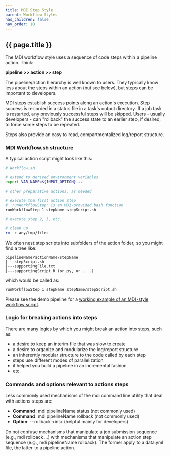 ```yaml
---
title: MDI Step Style
parent: Workflow Styles
has_children: false
nav_order: 10
---
```


## {{ page.title }}

The MDI workflow style uses a sequence of code steps within a pipeline
action. Think:

**pipeline >> action >> step**

The pipeline/action
hierarchy is well known to users. They typically know less about the
steps within an action (but see below), but steps can be important to developers.

MDI steps establish success points along an action's
execution. Step success is recorded in a status file in a task's output 
directory. If a job task is restarted,
any previously successful steps will be skipped.
Users - usually developers - can "rollback" the success state to an earlier step, 
if desired, to force some steps to be repeated.

Steps also provide an easy to read, compartmentalized log/report structure.

### MDI Workflow.sh structure

A typical action script might look like this:

```bash
# Workflow.sh

# extend to derived environment variables
export VAR_NAME=${INPUT_OPTION}...

# other preparative actions, as needed

# execute the first action step
# 'runWorkflowStep' is an MDI-provided bash function
runWorkflowStep 1 stepName stepScript.sh

# execute step 2, 3, etc.

# clean up
rm -r any/tmp/files
```

We often nest step scripts into subfolders of the action folder,
so you might find a tree like:

```
pipelineName/actionName/stepName
|---stepScript.sh
|---supportingFile.txt
|---supportingScript.R (or py, or ....)
```

which would be called as:

```
runWorkflowStep 1 stepName stepName/stepScript.sh
```

Please see the demo pipeline for a 
[working example of an MDI-style workflow script](https://github.com/MiDataInt/demo-mdi-tools/blob/main/pipelines/demo/do/Workflow.sh).

### Logic for breaking actions into steps

There are many logics by which you might break an action into steps, such as:

- a desire to keep an interim file that was slow to create
- a desire to organize and modularize the log/report structure
- an inherently modular structure to the code called by each step
- steps use different modes of parallelization
- it helped you build a pipeline in an incremental fashion
- etc.

### Commands and options relevant to actions steps

Less commonly used mechanisms of the mdi command line utility that deal with actions steps are:
- **Command**: mdi pipelineName status (not commonly used)
- **Command**: mdi pipelineName rollback (not commonly used)
- **Option**: --rollback \<int\> (helpful mainly for developers)

Do not confuse mechanisms that manipulate
a job submission sequence (e.g., mdi rollback ...) with mechanisms
that manipulate an action step sequence (e.g., mdi pipelineName rollback).
The former apply to a data.yml file, the latter to a pipeline action.
